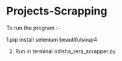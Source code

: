 # Projects-Scrapping
To run the program :-

1.pip install selenium beautifulsoup4

2. Run in terminal odisha_rera_scrapper.py
